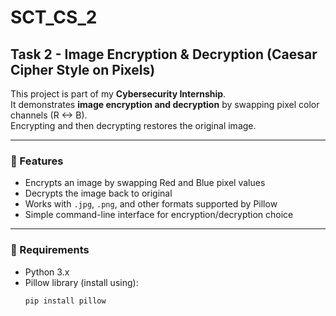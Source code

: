 # SCT_CS_2

## Task 2 - Image Encryption & Decryption (Caesar Cipher Style on Pixels)

This project is part of my **Cybersecurity Internship**.  
It demonstrates **image encryption and decryption** by swapping pixel color channels (R <-> B).  
Encrypting and then decrypting restores the original image.

---

### 🔹 Features
- Encrypts an image by swapping Red and Blue pixel values
- Decrypts the image back to original
- Works with `.jpg`, `.png`, and other formats supported by Pillow
- Simple command-line interface for encryption/decryption choice

---

### 🔹 Requirements
- Python 3.x
- Pillow library (install using):
  ```bash
  pip install pillow
